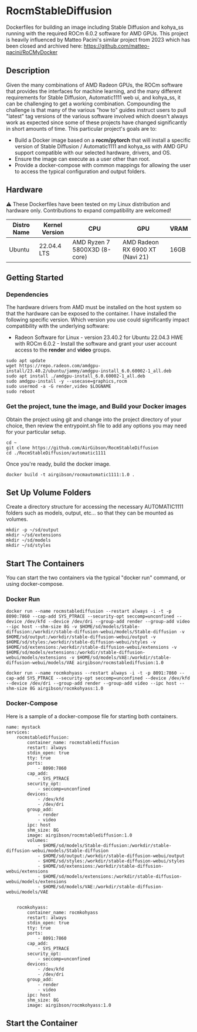 # RocmStableDiffusion
Dockerfiles for building an image including Stable Diffusion and kohya_ss running with the required ROCm 6.0.2 software for AMD GPUs.
This project is heavily influenced by Matteo Pacini's similar project from 2023 which has been closed and archived here: https://github.com/matteo-pacini/RoCMyDocker

## Description
Given the many combinations of AMD Radeon GPUs, the ROCm software that provides the interfaces for machine learning, and the many different requirements for Stable Diffusion, Automatic1111 web ui, and kohya_ss, it can be challenging to get a working combination. Compounding the challenge is that many of the various "how to" guides instruct users to pull "latest" tag versions of the various software involved which doesn't always work as expected since some of these projects have changed significantly in short amounts of time. This particular project's goals are to:
* Build a Docker image based on a **rocm/pytorch** that will install a specific version of Stable Diffusion / Automatic1111 and kohya_ss with AMD GPU support compatible with our selected hardware, drivers, and OS.
* Ensure the image can execute as a user other than root.
* Provide a docker-compose with common mappings for allowing the user to access the typical configuration and output folders.


## Hardware 

⚠️ These Dockerfiles have been tested on my Linux distribution and hardware only. Contributions to expand compatibility are welcomed!

| Distro Name            | Kernel Version        | CPU                           | GPU                                              | VRAM |
|------------------------|-----------------------|-------------------------------|--------------------------------------------------|------|
| Ubuntu                 | 22.04.4 LTS           | AMD Ryzen 7 5800X3D (8-core)  | AMD Radeon RX 6900 XT (Navi 21)                  | 16GB |

## Getting Started

### Dependencies
The hardware drivers from AMD must be installed on the host system so that the hardware can be exposed to the container.  I have installed the following specific version.  Which version you use could significantly impact compatibility with the underlying software:
  
* Radeon Software for Linux - version 23.40.2 for Ubuntu 22.04.3 HWE with ROCm 6.0.2 - Install the software and grant your user account access to the **render** and **video** groups. 
```
sudo apt update 
wget https://repo.radeon.com/amdgpu-install/23.40.2/ubuntu/jammy/amdgpu-install_6.0.60002-1_all.deb 
sudo apt install ./amdgpu-install_6.0.60002-1_all.deb 
sudo amdgpu-install -y --usecase=graphics,rocm 
sudo usermod -a -G render,video $LOGNAME 
sudo reboot
```

### Get the project, tune the image, and Build your Docker images
Obtain the project using git and change into the project directory of your choice, then review the entrypoint.sh file to add any options you may need for your particular setup.
```
cd ~
git clone https://github.com/AirGibson/RocmStableDiffusion
cd ./RocmStableDiffusion/automatic1111
```

Once you're ready, build the docker image.
```
docker build -t airgibson/rocmautomatic1111:1.0 .
```

## Set Up Volume Folders
Create a directory structure for accessing the necessary AUTOMATIC1111 folders such as models, output, etc... so that they can be mounted as volumes.
```
mkdir -p ~/sd/output
mkdir ~/sd/extensions
mkdir ~/sd/models
mkdir ~/sd/styles
```

## Start The Containers
You can start the two containers via the typical "docker run" command, or using docker-compose.  

### Docker Run
```
docker run --name rocmstablediffusion --restart always -i -t -p 8090:7860 --cap-add SYS_PTRACE --security-opt seccomp=unconfined --device /dev/kfd --device /dev/dri --group-add render --group-add video --ipc host --shm-size 8G -v $HOME/sd/models/Stable-diffusion:/workdir/stable-diffusion-webui/models/Stable-diffusion -v $HOME/sd/output:/workdir/stable-diffusion-webui/output -v $HOME/sd/styles:/workdir/stable-diffusion-webui/styles -v $HOME/sd/extensions:/workdir/stable-diffusion-webui/extensions -v $HOME/sd/models/extensions:/workdir/stable-diffusion-webui/models/extensions -v $HOME/sd/models/VAE:/workdir/stable-diffusion-webui/models/VAE airgibson/rocmstablediffusion:1.0
 
docker run --name rocmkohyass --restart always -i -t -p 8091:7860 --cap-add SYS_PTRACE --security-opt seccomp=unconfined --device /dev/kfd --device /dev/dri --group-add render --group-add video --ipc host --shm-size 8G airgibson/rocmkohyass:1.0
```

### Docker-Compose
Here is a sample of a docker-compose file for starting both containers.
```
name: mystack
services:
    rocmstablediffusion:
        container_name: rocmstablediffusion
        restart: always
        stdin_open: true
        tty: true
        ports:
            - 8090:7860
        cap_add:
            - SYS_PTRACE
        security_opt:
            - seccomp=unconfined
        devices:
            - /dev/kfd
            - /dev/dri
        group_add:
            - render
            - video
        ipc: host
        shm_size: 8G
        image: airgibson/rocmstablediffusion:1.0
        volumes:
            - $HOME/sd/models/Stable-diffusion:/workdir/stable-diffusion-webui/models/Stable-diffusion 
            - $HOME/sd/output:/workdir/stable-diffusion-webui/output 
            - $HOME/sd/styles:/workdir/stable-diffusion-webui/styles 
            - $HOME/sd/extensions:/workdir/stable-diffusion-webui/extensions 
            - $HOME/sd/models/extensions:/workdir/stable-diffusion-webui/models/extensions 
            - $HOME/sd/models/VAE:/workdir/stable-diffusion-webui/models/VAE 


    rocmkohyass:
        container_name: rocmkohyass
        restart: always
        stdin_open: true
        tty: true
        ports:
            - 8091:7860
        cap_add:
            - SYS_PTRACE
        security_opt:
            - seccomp=unconfined
        devices:
            - /dev/kfd
            - /dev/dri
        group_add:
            - render
            - video
        ipc: host
        shm_size: 8G
        image: airgibson/rocmkohyass:1.0
```

## Start the Container 
